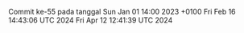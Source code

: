 Commit ke-55 pada tanggal Sun Jan 01 14:00 2023 +0100
Fri Feb 16 14:43:06 UTC 2024
Fri Apr 12 12:41:39 UTC 2024
